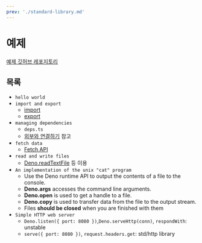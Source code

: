 ```yaml
---
prev: './standard-library.md'
---
```


# 예제

[예제 깃허브 레포지토리](https://github.com/zerosheepmoo/deno-prac)

## 목록

- `hello world`
- `import and export`
  - [import](https://developer.mozilla.org/en-US/docs/Web/JavaScript/Reference/Statements/import)
  - [export](https://developer.mozilla.org/en-US/docs/Web/JavaScript/Reference/Statements/export)
- `managing dependencies`
  - `deps.ts`
  - [외부와 연결하기](./external.md) 참고
- `fetch data`
  - [Fetch API](https://developer.mozilla.org/en-US/docs/Web/API/Fetch_API)
- `read and write files`
  - [Deno.readTextFile](https://doc.deno.land/builtin/stable#Deno.readTextFile)
    등 이용
- `An implementation of the unix "cat" program`
  - Use the Deno runtime API to output the contents of a file to the console.
  - **Deno.args** accesses the command line arguments.
  - **Deno.open** is used to get a handle to a file.
  - **Deno.copy** is used to transfer data from the file to the output stream.
  - Files **should be closed** when you are finished with them
- `Simple HTTP web server`
  - `Deno.listen({ port: 8080 })`,`Deno.serveHttp(conn)`, `respondWith`: unstable
  - `serve({ port: 8080 })`, `request.headers.get`: std/http library
